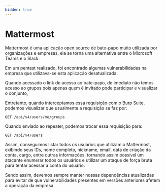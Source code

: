 ```yaml
---
hidden: true
---
```


# Mattermost

Mattermost é uma aplicação open source de bate-papo muito utilizada por organizações e empresas, ela se torna uma alternativa entre o Microsoft Teams e o Slack.



Em um pentest realizado, foi encontrado algumas vulnerabilidades na empresa que utilizava-se esta aplicação desatualizada.

Quando acessado o link de acesso ao bate-papo, de imediato não temos acesso ao grupos pois apenas quem é invitado pode participar e visualizar o conjunto,

Entretanto, quando interceptamos essa requisição com o Burp Suite, podemos visualizar que usualmente a requisição se faz por:

```
GET /api/v4/users/me/groups
```

Quando enviado ao repeater, podemos trocar essa requisição para:

```
GET /api/v4/users
```

Assim, conseguimos listar todos os usuários que utilizam o Mattermost, exibindo seus IDs, nome completo, nickname, email, data de criação da conta, cargo, entre outras informações, tornando assim possível um atacante enumerar todos os usuários e utilizar um ataque de força bruta para tentar acessar a conta do usuário.



Sendo assim, devemos sempre manter nossas dependências atualizadas para evitar de que vulnerabilidades presentes em versões anteriores afetem a operação da empresa.
